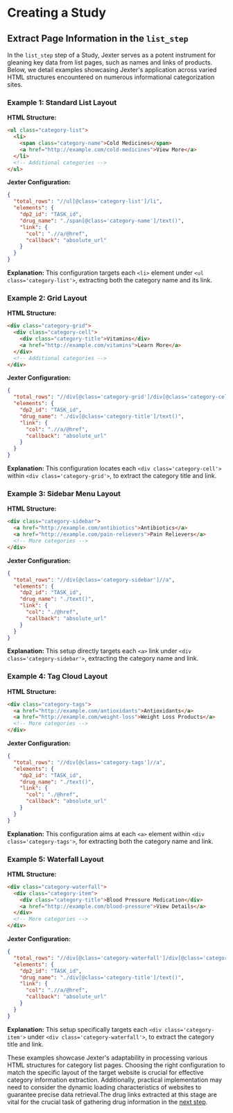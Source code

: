 # Creating a Study

## Extract Page Information in the `list_step` 

In the `list_step` step of a Study, Jexter serves as a potent instrument for gleaning key data from list pages, such as names and links of products. Below, we detail examples showcasing Jexter's application across varied HTML structures encountered on numerous informational categorization sites.

### Example 1: Standard List Layout

**HTML Structure:**
```html
<ul class="category-list">
  <li>
    <span class="category-name">Cold Medicines</span>
    <a href="http://example.com/cold-medicines">View More</a> 
  </li>
  <!-- Additional categories -->
</ul>
```

**Jexter Configuration:**
```json
{
  "total_rows": "//ul[@class='category-list']/li",
  "elements": {
    "dp2_id": "TASK_id",
    "drug_name": "./span[@class='category-name']/text()",
    "link": {
      "col": ".//a/@href",
      "callback": "absolute_url"
    }
  }
}
```

**Explanation:**
This configuration targets each `<li>` element under `<ul class='category-list'>`, extracting both the category name and its link.

### Example 2: Grid Layout

**HTML Structure:**
```html
<div class="category-grid">
  <div class="category-cell">
    <div class="category-title">Vitamins</div>
    <a href="http://example.com/vitamins">Learn More</a>
  </div>
  <!-- Additional categories -->
</div>
```

**Jexter Configuration:**
```json
{
  "total_rows": "//div[@class='category-grid']/div[@class='category-cell']",
  "elements": {
    "dp2_id": "TASK_id",
    "drug_name": "./div[@class='category-title']/text()",
    "link": {
      "col": ".//a/@href",
      "callback": "absolute_url"
    }
  }
}
```

**Explanation:**
This configuration locates each `<div class='category-cell'>` within `<div class='category-grid'>`, to extract the category title and link.

### Example 3: Sidebar Menu Layout

**HTML Structure:**
```html
<div class="category-sidebar">
  <a href="http://example.com/antibiotics">Antibiotics</a>
  <a href="http://example.com/pain-relievers">Pain Relievers</a>
  <!-- More categories -->
</div>
```

**Jexter Configuration:**
```json
{
  "total_rows": "//div[@class='category-sidebar']//a",
  "elements": {
    "dp2_id": "TASK_id",
    "drug_name": "./text()",
    "link": {
      "col": "./@href",
      "callback": "absolute_url"
    }
  }
}
```

**Explanation:**
This setup directly targets each `<a>` link under `<div class='category-sidebar'>`, extracting the category name and link.

### Example 4: Tag Cloud Layout

**HTML Structure:**
```html
<div class="category-tags">
  <a href="http://example.com/antioxidants">Antioxidants</a>
  <a href="http://example.com/weight-loss">Weight Loss Products</a>
  <!-- More categories -->
</div>
```

**Jexter Configuration:**
```json
{
  "total_rows": "//div[@class='category-tags']//a",
  "elements": {
    "dp2_id": "TASK_id",
    "drug_name": "./text()",
    "link": {
      "col": "./@href",
      "callback": "absolute_url"
    }
  }
}
```

**Explanation:**
This configuration aims at each `<a>` element within `<div class='category-tags'>`, for extracting both the category name and link.

### Example 5: Waterfall Layout

**HTML Structure:**
```html
<div class="category-waterfall">
  <div class="category-item">
    <div class="category-title">Blood Pressure Medication</div>
    <a href="http://example.com/blood-pressure">View Details</a>
  </div>
  <!-- More categories -->
</div>
```

**Jexter Configuration:**
```json
{
  "total_rows": "//div[@class='category-waterfall']/div[@class='category-item']",
  "elements": {
    "dp2_id": "TASK_id",
    "drug_name": "./div[@class='category-title']/text()",
    "link": {
      "col": ".//a/@href",
      "callback": "absolute_url"
    }
  }
}
```

**Explanation:**
This setup specifically targets each `<div class='category-item'>` under `<div class='category-waterfall'>`, to extract the category title and link.

These examples showcase Jexter's adaptability in processing various HTML structures for category list pages. Choosing the right configuration to match the specific layout of the target website is crucial for effective category information extraction. Additionally, practical implementation may need to consider the dynamic loading characteristics of websites to guarantee precise data retrieval.The drug links extracted at this stage are vital for the crucial task of gathering drug information in the [next step](https://github.com/HzaCode/DP2-for-Beginners/blob/main/Study%EF%BC%9Adetail_step.md).
